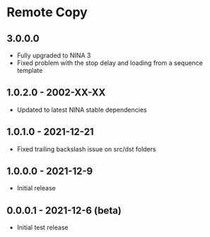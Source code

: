 # Remote Copy

## 3.0.0.0
* Fully upgraded to NINA 3
* Fixed problem with the stop delay and loading from a sequence template

## 1.0.2.0 - 2002-XX-XX
* Updated to latest NINA stable dependencies

## 1.0.1.0 - 2021-12-21
* Fixed trailing backslash issue on src/dst folders

## 1.0.0.0 - 2021-12-9
* Initial release

## 0.0.0.1 - 2021-12-6 (beta)
* Initial test release
